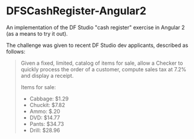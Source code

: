 # DFSCashRegister-Angular2
An implementation of the DF Studio "cash register" exercise in Angular 2 (as a means to try it out).

The challenge was given to recent DF Studio dev applicants, described as follows:

> Given a fixed, limited, catalog of items for sale, allow a Checker to quickly process the order of a customer, compute sales tax at 7.2% and display a receipt. 
>
> Items for sale:
> - Cabbage: $1.29
> - Chuckit: $7.82
> - Ammo: $.20
> - DVD: $14.77
> - Pants: $34.73
> - Drill: $28.96

